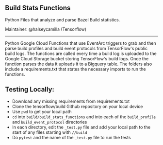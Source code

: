 ## Build Stats Functions

Python Files that analyze and parse Bazel Build statistics.

Maintainer: @halseycamilla (Tensorflow)

* * *

Python Google Cloud Functions that use EventArc triggers to grab and then parse build profiles and build event protocols from TensorFlow's public build logs. The functions are called every time a build log is uploaded to the Google Cloud Storage bucket storing TensorFlow's build logs. Once the function parses the data it uploads it to a Bigquery table. The folders also include a requirements.txt that states the necessary imports to run the functions.

## Testing Locally:

- Download any missing requirements from requirements.txt
- Clone the tensorflow/build Github repository on your local device
- Use `pwd` to get your local path
- `cd` into `build/build_stats_functions` and into each of the `build_profile` and `build_event_protocol` directories
- In each directory, edit the `_test.py` file and add your local path to the start of any files starting with `//build` 
- Do `pytest` and the name of the `_test.py` file to run the tests
